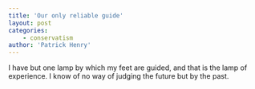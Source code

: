 ```yaml
---
title: 'Our only reliable guide'
layout: post
categories:
    - conservatism
author: 'Patrick Henry'
---
```


I have but one lamp by which my feet are guided, and that is the lamp of experience. I know of no way of judging the future but by the past.